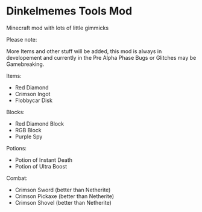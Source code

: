 # Dinkelmemes Tools Mod
Minecraft mod with lots of little gimmicks

Please note:

More Items and other stuff will be added,
this mod is always in developement and currently in the Pre Alpha Phase
Bugs or Glitches may be Gamebreaking.

Items:
- Red Diamond
- Crimson Ingot
- Flobbycar Disk

Blocks:
- Red Diamond Block
- RGB Block
- Purple Spy

Potions:
- Potion of Instant Death
- Potion of Ultra Boost

Combat:
- Crimson Sword (better than Netherite)
- Crimson Pickaxe (better than Netherite)
- Crimson Shovel (better than Netherite)
